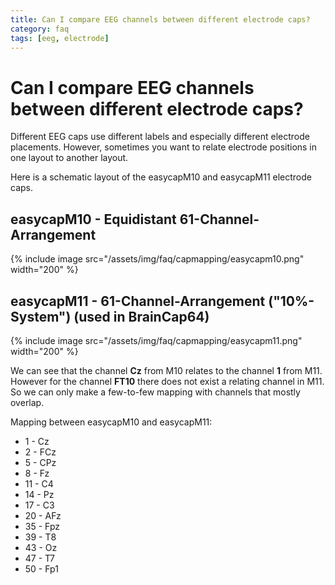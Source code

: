 ```yaml
---
title: Can I compare EEG channels between different electrode caps?
category: faq
tags: [eeg, electrode]
---
```


# Can I compare EEG channels between different electrode caps?

Different EEG caps use different labels and especially different electrode placements. However, sometimes you want to relate electrode positions in one layout to another layout.

Here is a schematic layout of the easycapM10 and easycapM11 electrode caps.

## easycapM10 - Equidistant 61-Channel-Arrangement

{% include image src="/assets/img/faq/capmapping/easycapm10.png" width="200" %}

## easycapM11 - 61-Channel-Arrangement ("10%-System") (used in BrainCap64)

{% include image src="/assets/img/faq/capmapping/easycapm11.png" width="200" %}

We can see that the channel **Cz** from M10 relates to the channel **1** from M11. However for the channel **FT10** there does not exist a relating channel in M11. So we can only make a few-to-few mapping with channels that mostly overlap.

Mapping between easycapM10 and easycapM11:

- 1 - Cz
- 2 - FCz
- 5 - CPz
- 8 - Fz
- 11 - C4
- 14 - Pz
- 17 - C3
- 20 - AFz
- 35 - Fpz
- 39 - T8
- 43 - Oz
- 47 - T7
- 50 - Fp1
